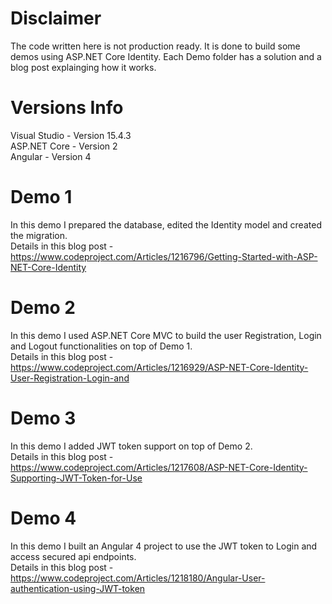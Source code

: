 # Disclaimer
The code written here is not production ready. It is done to build some demos using ASP.NET Core Identity. Each Demo folder has a solution and a blog post explainging how it works.       
# Versions Info
Visual Studio - Version 15.4.3  
ASP.NET Core - Version 2  
Angular - Version 4  
# Demo 1  
In this demo I prepared the database, edited the Identity model and created the migration.  
Details in this blog post - https://www.codeproject.com/Articles/1216796/Getting-Started-with-ASP-NET-Core-Identity

# Demo 2  
In this demo I used ASP.NET Core MVC to build the user Registration, Login and Logout functionalities on top of Demo 1.  
Details in this blog post - https://www.codeproject.com/Articles/1216929/ASP-NET-Core-Identity-User-Registration-Login-and

# Demo 3  
In this demo I added JWT token support on top of Demo 2.  
Details in this blog post - https://www.codeproject.com/Articles/1217608/ASP-NET-Core-Identity-Supporting-JWT-Token-for-Use

# Demo 4  
In this demo I built an Angular 4 project to use the JWT token to Login and access secured api endpoints.  
Details in this blog post - https://www.codeproject.com/Articles/1218180/Angular-User-authentication-using-JWT-token

